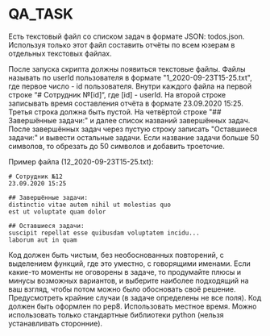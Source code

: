 # QA_TASK
Есть текстовый файл со списком задач в формате JSON: todos.json.
Используя только этот файл составить отчёты по всем юзерам в отдельных текстовых файлах.

После запуска скрипта должны появиться текстовые файлы. Файлы называть по userId пользователя в формате "1_2020-09-23T15-25.txt", где первое число - id пользователя.
Внутри каждого файла на первой строке “# Сотрудник №[id]“, где [id] - userId.
На второй строке записывать время составления отчёта в формате 23.09.2020 15:25.
Третья строка должна быть пустой.
На четвёртой строке "## Завершённые задачи:" и далее список названий завершённых задач.
После завершённых задач через пустую строку записать "Оставшиеся задачи:" и вывести остальные задачи.
Если название задачи больше 50 символов, то обрезать до 50 символов и добавить троеточие.

Пример файла (12_2020-09-23T15-25.txt):
```
# Сотрудник №12
23.09.2020 15:25

## Завершённые задачи:
distinctio vitae autem nihil ut molestias quo
est ut voluptate quam dolor

## Оставшиеся задачи:
suscipit repellat esse quibusdam voluptatem incidu...
laborum aut in quam
```

Код должен быть чистым, без необоснованных повторений, с выделением функций, где это уместно, с говорящими именами.
Если какие-то моменты не оговорены в задаче, то продумайте плюсы и минусы возможных вариантов, и выберите наиболее подходящий на ваш взгляд, чтобы потом можно было обосновать своё решение.
Предусмотреть крайние случаи (в задаче определены не все поля).
Код должен быть оформлен по pep8.
Использовать местное время.
Можно использовать только стандартные библиотеки python (нельзя устанавливать сторонние).

